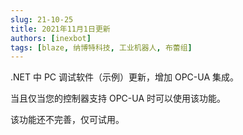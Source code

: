 ```yaml
---
slug: 21-10-25
title: 2021年11月1日更新
authors: [inexbot]
tags: [blaze, 纳博特科技, 工业机器人, 布蕾组]
---
```


.NET 中 PC 调试软件（示例）更新，增加 OPC-UA 集成。

当且仅当您的控制器支持 OPC-UA 时可以使用该功能。

该功能还不完善，仅可试用。
